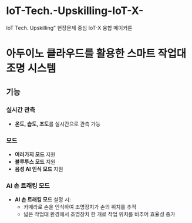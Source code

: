 # IoT-Tech.-Upskilling-IoT-X-
IoT Tech. Upskilling” 현장문제 중심 IoT-X 융합 메이커톤

# 아두이노 클라우드를 활용한 스마트 작업대 조명 시스템

## 기능

### 실시간 관측
- **온도, 습도, 조도**를 실시간으로 관측 가능

### 모드
- **여러가지 모드** 지원
- **블루투스 모드** 지원
- **음성 AI 인식 모드** 지원

### AI 손 트래킹 모드
- **AI 손 트래킹 모드** 설정 시:
  - 카메라로 손을 인식하여 조명장치가 손의 위치를 추적
  - 넓은 작업대 환경에서 조명장치 한 개로 작업 위치를 비추어 효율성 증가
